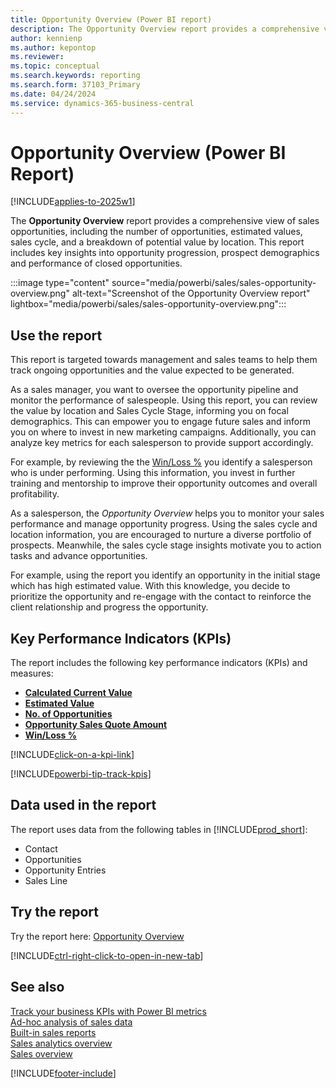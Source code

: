 ```yaml
---
title: Opportunity Overview (Power BI report)
description: The Opportunity Overview report provides a comprehensive view of sales opportunities, including the number of opportunities, estimated values, sales cycle, and a breakdown of potential value by location.
author: kennienp
ms.author: kepontop
ms.reviewer:
ms.topic: conceptual
ms.search.keywords: reporting
ms.search.form: 37103_Primary
ms.date: 04/24/2024
ms.service: dynamics-365-business-central
---
```


# Opportunity Overview (Power BI Report)

[!INCLUDE[applies-to-2025w1](includes/applies-to-2025w1.md)]

The **Opportunity Overview** report provides a comprehensive view of sales opportunities, including the number of opportunities, estimated values, sales cycle, and a breakdown of potential value by location. This report includes key insights into opportunity progression, prospect demographics and performance of closed opportunities.

:::image type="content" source="media/powerbi/sales/sales-opportunity-overview.png" alt-text="Screenshot of the Opportunity Overview report" lightbox="media/powerbi/sales/sales-opportunity-overview.png":::

## Use the report

This report is targeted towards management and sales teams to help them track ongoing opportunities and the value expected to be generated.

As a sales manager, you want to oversee the opportunity pipeline and monitor the performance of salespeople. Using this report, you can review the value by location and Sales Cycle Stage, informing you on focal demographics. This can empower you to engage future sales and inform you on where to invest in new marketing campaigns. Additionally, you can analyze key metrics for each salesperson to provide support accordingly.

For example, by reviewing the the [Win/Loss %](sales-powerbi-sales-kpis.md#win-loss-percent) you identify a salesperson who is under performing. Using this information, you invest in further training and mentorship to improve their opportunity outcomes and overall profitability.

As a salesperson, the *Opportunity Overview* helps you to monitor your sales performance and manage opportunity progress. Using the sales cycle and location information, you are encouraged to nurture a diverse portfolio of prospects. Meanwhile, the sales cycle stage insights motivate you to action tasks and advance opportunities.

For example, using the report you identify an opportunity in the initial stage which has high estimated value. With this knowledge, you decide to prioritize the opportunity and re-engage with the contact to reinforce the client relationship and progress the opportunity. 

## Key Performance Indicators (KPIs)

The report includes the following key performance indicators (KPIs) and measures:

- **[Calculated Current Value](sales-powerbi-sales-kpis.md#calculated-current-value)**
- **[Estimated Value](sales-powerbi-sales-kpis.md#estimated-value)**
- **[No. of Opportunities](sales-powerbi-sales-kpis.md#no-of-opportunities)**
- **[Opportunity Sales Quote Amount](sales-powerbi-sales-kpis.md#opportunity-sales-quote-amount)**
- **[Win/Loss %](sales-powerbi-sales-kpis.md#win-loss-percent)**

[!INCLUDE[click-on-a-kpi-link](includes/click-on-a-kpi-link.md)] 

[!INCLUDE[powerbi-tip-track-kpis](includes/powerbi-tip-track-kpis.md)]

## Data used in the report

The report uses data from the following tables in [!INCLUDE[prod_short](includes/prod_short.md)]:

- Contact
- Opportunities
- Opportunity Entries
- Sales Line

## Try the report

Try the report here: [Opportunity Overview](https://businesscentral.dynamics.com?page=37103)

[!INCLUDE[ctrl-right-click-to-open-in-new-tab](includes/ctrl-right-click-to-open-in-new-tab.md)]

## See also

[Track your business KPIs with Power BI metrics](track-kpis-with-power-bi-metrics.md)   
[Ad-hoc analysis of sales data](ad-hoc-analysis-sales.md)   
[Built-in sales reports](sales-reports.md)   
[Sales analytics overview](sales-analytics-overview.md)  
[Sales overview](sales-manage-sales.md)  

[!INCLUDE[footer-include](includes/footer-banner.md)]
